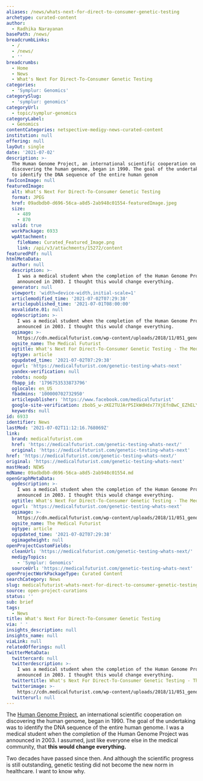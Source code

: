 ```yaml
---
aliases: /news/whats-next-for-direct-to-consumer-genetic-testing
archetype: curated-content
author:
  - Radhika Narayanan
basePath: /news/
breadcrumbLinks:
  - /
  - /news/
  - ''
breadcrumbs:
  - Home
  - News
  - What's Next For Direct-To-Consumer Genetic Testing
categories:
  - 'Symplur: Genomics'
categorySlug:
  - 'symplur: genomics'
categoryUrl:
  - topic/symplur-genomics
categoryLabel:
  - Genomics
contentCategories: netspective-medigy-news-curated-content
institution: null
offering: null
layOut: single
date: '2021-07-02'
description: >-
  The Human Genome Project, an international scientific cooperation on
  discovering the human genome, began in 1990. The goal of the undertaking was
  to identify the DNA sequence of the entire human genom
favIconImage: null
featuredImage:
  alt: What's Next For Direct-To-Consumer Genetic Testing
  format: JPEG
  href: 09adbdb0-d696-56ca-a8d5-2ab948c01554-featuredImage.jpeg
  size:
    - 489
    - 870
  valid: true
  workPackage: 6933
  wpAttachment:
    fileName: Curated_Featured_Image.png
    link: /api/v3/attachments/15272/content
featuredPdf: null
htmlMetaData:
  author: null
  description: >-
    I was a medical student when the completion of the Human Genome Project was
    announced in 2003. I thought this would change everything.
  generator: null
  viewport: 'width=device-width,initial-scale=1'
  articlemodified_time: '2021-07-02T07:29:38'
  articlepublished_time: '2021-07-01T08:00:00'
  msvalidate.01: null
  ogdescription: >-
    I was a medical student when the completion of the Human Genome Project was
    announced in 2003. I thought this would change everything.
  ogimage: >-
    https://cdn.medicalfuturist.com/wp-content/uploads/2018/11/051_genomsequence_v2.png
  ogsite_name: The Medical Futurist
  ogtitle: What's Next For Direct-To-Consumer Genetic Testing - The Medical Futurist
  ogtype: article
  ogupdated_time: '2021-07-02T07:29:38'
  ogurl: 'https://medicalfuturist.com/genetic-testing-whats-next'
  yandex-verification: null
  robots: noodp
  fbapp_id: '1796753533873796'
  oglocale: en_US
  fbadmins: '100000702732950'
  articlepublisher: 'https://www.facebook.com/medicalfuturist'
  google-site-verification: zbobS_w-zKE2TUJArPSIkWdHdx77XjEfnBwC_EZhELY
  keywords: null
id: 6933
identifier: News
lastMod: '2021-07-02T11:12:16.768069Z'
link:
  brand: medicalfuturist.com
  href: 'https://medicalfuturist.com/genetic-testing-whats-next/'
  original: 'https://medicalfuturist.com/genetic-testing-whats-next'
href: 'https://medicalfuturist.com/genetic-testing-whats-next/'
original: 'https://medicalfuturist.com/genetic-testing-whats-next'
mastHead: NEWS
mdName: 09adbdb0-d696-56ca-a8d5-2ab948c01554.md
openGraphMetaData:
  ogdescription: >-
    I was a medical student when the completion of the Human Genome Project was
    announced in 2003. I thought this would change everything.
  ogtitle: What's Next For Direct-To-Consumer Genetic Testing - The Medical Futurist
  ogurl: 'https://medicalfuturist.com/genetic-testing-whats-next'
  ogimage: >-
    https://cdn.medicalfuturist.com/wp-content/uploads/2018/11/051_genomsequence_v2.png
  ogsite_name: The Medical Futurist
  ogtype: article
  ogupdated_time: '2021-07-02T07:29:38'
  ogimageheight: null
openProjectCustomFields:
  cleanUrl: 'https://medicalfuturist.com/genetic-testing-whats-next/'
  medigyTopics:
    - 'Symplur: Genomics'
  sourceUrl: 'https://medicalfuturist.com/genetic-testing-whats-next'
openProjectWorkPackageType: Curated Content
searchCategory: News
slug: medicalfuturist-whats-next-for-direct-to-consumer-genetic-testing
source: open-project-curations
status: ''
sub: brief
tags:
  - News
title: What's Next For Direct-To-Consumer Genetic Testing
via: ' '
insights_description: null
insights_name: null
viaLink: null
relatedOfferings: null
twitterMetaData:
  twittercard: null
  twitterdescription: >-
    I was a medical student when the completion of the Human Genome Project was
    announced in 2003. I thought this would change everything.
  twittertitle: What's Next For Direct-To-Consumer Genetic Testing - The Medical Futurist
  twitterimage: >-
    https://cdn.medicalfuturist.com/wp-content/uploads/2018/11/051_genomsequence_v2.png
  twitterurl: null
---
```

<p>The <a href="https://www.genome.gov/human-genome-project#:~:text=The%20Human%20Genome%20Project%20was,than%20the%20original%20estimated%20budget.">Human Genome Project</a>, an international scientific cooperation on discovering the human genome, began in 1990. The goal of the undertaking was to identify the DNA sequence of the entire human genome. I was a medical student when the completion of the Human Genome Project was announced in 2003. I assumed, just like everyone else in the medical community, that <strong>this would change everything.</strong></p><p>Two decades have passed since then. And although the scientific progress is still outstanding, genetic testing did not become the new norm in healthcare. I want to know why.</p>